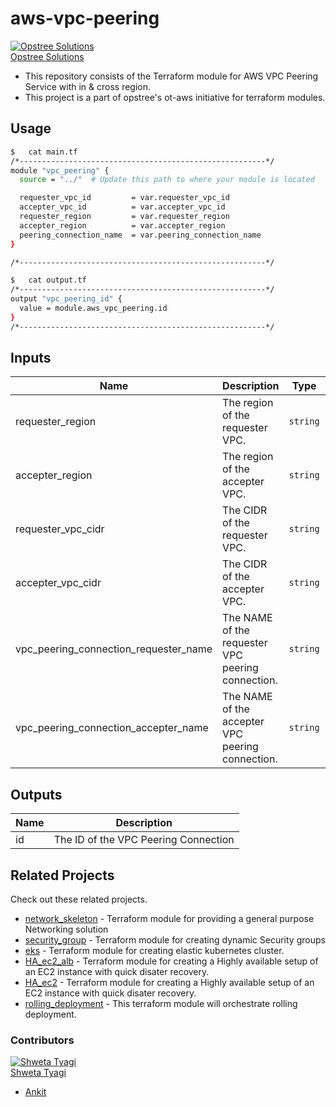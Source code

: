 # aws-vpc-peering

[![Opstree Solutions][opstree_avatar]][opstree_homepage]<br/>[Opstree Solutions][opstree_homepage] 

  [opstree_homepage]: https://opstree.github.io/
  [opstree_avatar]: https://img.cloudposse.com/150x150/https://github.com/opstree.png

- This repository consists of the Terraform module for AWS VPC Peering Service with in & cross region.
- This project is a part of opstree's ot-aws initiative for terraform modules.

## Usage

```sh
$   cat main.tf
/*-------------------------------------------------------*/
module "vpc_peering" {
  source = "../"  # Update this path to where your module is located

  requester_vpc_id         = var.requester_vpc_id
  accepter_vpc_id          = var.accepter_vpc_id
  requester_region         = var.requester_region
  accepter_region          = var.accepter_region
  peering_connection_name  = var.peering_connection_name
}

/*-------------------------------------------------------*/
```

```sh
$   cat output.tf
/*-------------------------------------------------------*/
output "vpc_peering_id" {
  value = module.aws_vpc_peering.id
}
/*-------------------------------------------------------*/
```
## Inputs

| Name | Description | Type | Default | Required |
|------|-------------|:----:|:-----:|:-----:|
| requester_region | The region of the requester VPC. | `string` | `us-east-1` | yes |
| accepter_region | The region of the accepter VPC. | `string` | `us-east-1` | yes |
| requester_vpc_cidr | The CIDR of the requester VPC. | `string` | `10.0.0.0/16` | yes |
| accepter_vpc_cidr | The CIDR of the accepter VPC. | `string` | `172.31.0.0/16` | yes |
| vpc_peering_connection_requester_name | The NAME of the requester VPC peering connection. | `string` | `requester` | yes |
| vpc_peering_connection_accepter_name | The NAME of the accepter VPC peering connection. | `string` | `accepter` | yes |

## Outputs

| Name | Description |
|------|-------------|
| id | The ID of the VPC Peering Connection |

## Related Projects

Check out these related projects.

- [network_skeleton](https://gitlab.com/ot-aws/terrafrom_v0.12.21/network_skeleton) - Terraform module for providing a general purpose Networking solution
- [security_group](https://gitlab.com/ot-aws/terrafrom_v0.12.21/security_group) - Terraform module for creating dynamic Security groups
- [eks](https://gitlab.com/ot-aws/terrafrom_v0.12.21/eks) - Terraform module for creating elastic kubernetes cluster.
- [HA_ec2_alb](https://gitlab.com/ot-aws/terrafrom_v0.12.21/ha_ec2_alb.git) - Terraform module for creating a Highly available setup of an EC2 instance with quick disater recovery.
- [HA_ec2](https://gitlab.com/ot-aws/terrafrom_v0.12.21/ha_ec2.git) - Terraform module for creating a Highly available setup of an EC2 instance with quick disater recovery.
- [rolling_deployment](https://gitlab.com/ot-aws/terrafrom_v0.12.21/rolling_deployment.git) - This terraform module will orchestrate rolling deployment.

### Contributors

[![Shweta Tyagi][shweta_avatar]][shweta_homepage]<br/>[Shweta Tyagi][shweta_homepage]
- [Ankit](https://www.linkedin.com/in/ankit-mishra-aab383210/) 

  [shweta_homepage]: https://github.com/shwetatyagi-ot
  [shweta_avatar]: https://img.cloudposse.com/75x75/https://github.com/shwetatyagi-ot.png
